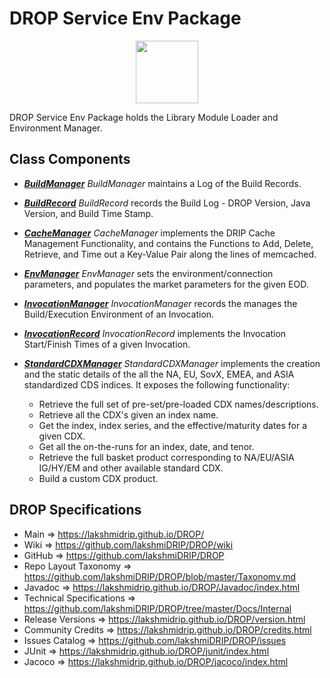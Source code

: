 # DROP Service Env Package

<p align="center"><img src="https://github.com/lakshmiDRIP/DROP/blob/master/DRIP_Logo.gif?raw=true" width="100"></p>

DROP Service Env Package holds the Library Module Loader and Environment Manager.


## Class Components

 * [***BuildManager***](https://github.com/lakshmiDRIP/DROP/tree/master/src/main/java/org/drip/service/env/BuildManager.java)
 <i>BuildManager</i> maintains a Log of the Build Records.

 * [***BuildRecord***](https://github.com/lakshmiDRIP/DROP/tree/master/src/main/java/org/drip/service/env/BuildRecord.java)
 <i>BuildRecord</i> records the Build Log - DROP Version, Java Version, and Build Time Stamp.

 * [***CacheManager***](https://github.com/lakshmiDRIP/DROP/tree/master/src/main/java/org/drip/service/env/CacheManager.java)
 <i>CacheManager</i> implements the DRIP Cache Management Functionality, and contains the Functions to Add,
 Delete, Retrieve, and Time out a Key-Value Pair along the lines of memcached.

 * [***EnvManager***](https://github.com/lakshmiDRIP/DROP/tree/master/src/main/java/org/drip/service/env/EnvManager.java)
 <i>EnvManager</i> sets the environment/connection parameters, and populates the market parameters for the
 given EOD.

 * [***InvocationManager***](https://github.com/lakshmiDRIP/DROP/tree/master/src/main/java/org/drip/service/env/InvocationManager.java)
 <i>InvocationManager</i> records the manages the Build/Execution Environment of an Invocation.

 * [***InvocationRecord***](https://github.com/lakshmiDRIP/DROP/tree/master/src/main/java/org/drip/service/env/InvocationRecord.java)
 <i>InvocationRecord</i> implements the Invocation Start/Finish Times of a given Invocation.

 * [***StandardCDXManager***](https://github.com/lakshmiDRIP/DROP/tree/master/src/main/java/org/drip/service/env/StandardCDXManager.java)
 <i>StandardCDXManager</i> implements the creation and the static details of the all the NA, EU, SovX, EMEA,
 and ASIA standardized CDS indices. It exposes the following functionality:
 	* Retrieve the full set of pre-set/pre-loaded CDX names/descriptions.
 	* Retrieve all the CDX's given an index name.
 	* Get the index, index series, and the effective/maturity dates for a given CDX.
 	* Get all the on-the-runs for an index, date, and tenor.
 	* Retrieve the full basket product corresponding to NA/EU/ASIA IG/HY/EM and other available standard CDX.
 	* Build a custom CDX product.


## DROP Specifications

 * Main                     => https://lakshmidrip.github.io/DROP/
 * Wiki                     => https://github.com/lakshmiDRIP/DROP/wiki
 * GitHub                   => https://github.com/lakshmiDRIP/DROP
 * Repo Layout Taxonomy     => https://github.com/lakshmiDRIP/DROP/blob/master/Taxonomy.md
 * Javadoc                  => https://lakshmidrip.github.io/DROP/Javadoc/index.html
 * Technical Specifications => https://github.com/lakshmiDRIP/DROP/tree/master/Docs/Internal
 * Release Versions         => https://lakshmidrip.github.io/DROP/version.html
 * Community Credits        => https://lakshmidrip.github.io/DROP/credits.html
 * Issues Catalog           => https://github.com/lakshmiDRIP/DROP/issues
 * JUnit                    => https://lakshmidrip.github.io/DROP/junit/index.html
 * Jacoco                   => https://lakshmidrip.github.io/DROP/jacoco/index.html
